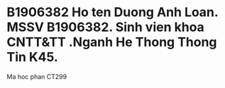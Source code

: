 # B1906382 Ho ten Duong Anh Loan. MSSV B1906382. Sinh vien khoa CNTT&TT .Nganh He Thong Thong Tin K45.
Ma hoc phan CT299
